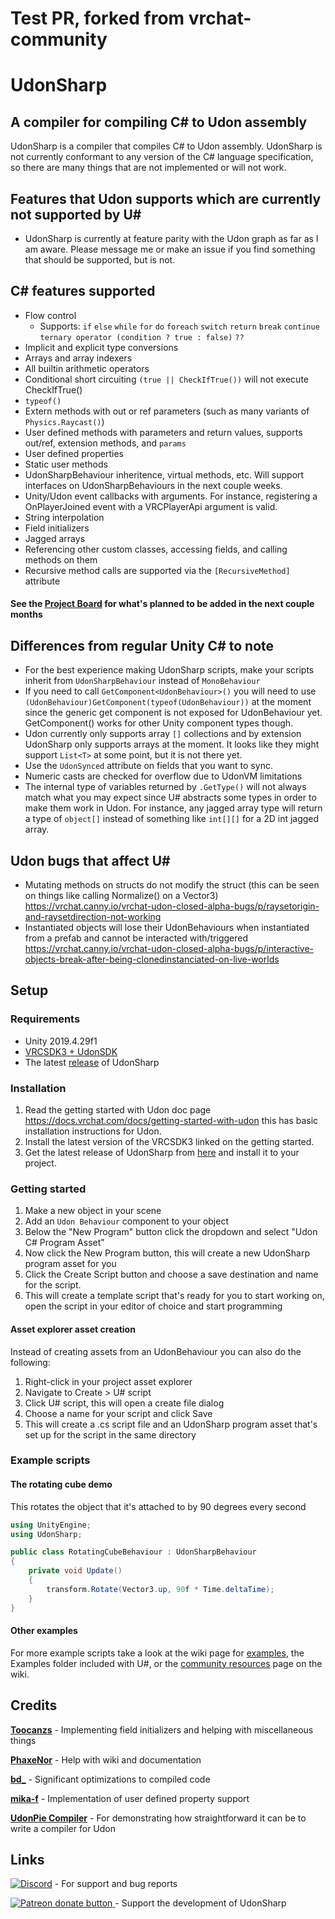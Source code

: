 # Test PR, forked from vrchat-community

# UdonSharp
## A compiler for compiling C# to Udon assembly

UdonSharp is a compiler that compiles C# to Udon assembly. UdonSharp is not currently conformant to any version of the C# language specification, so there are many things that are not implemented or will not work.

## Features that Udon supports which are currently not supported by U#
- UdonSharp is currently at feature parity with the Udon graph as far as I am aware. Please message me or make an issue if you find something that should be supported, but is not.

## C# features supported
- Flow control
  - Supports: `if` `else` `while` `for` `do` `foreach` `switch` `return` `break` `continue` `ternary operator (condition ? true : false)` `??`
- Implicit and explicit type conversions
- Arrays and array indexers
- All builtin arithmetic operators
- Conditional short circuiting `(true || CheckIfTrue())` will not execute CheckIfTrue()
- `typeof()`
- Extern methods with out or ref parameters (such as many variants of `Physics.Raycast()`)
- User defined methods with parameters and return values, supports out/ref, extension methods, and `params`
- User defined properties
- Static user methods
- UdonSharpBehaviour inheritence, virtual methods, etc. Will support interfaces on UdonSharpBehaviours in the next couple weeks.
- Unity/Udon event callbacks with arguments. For instance, registering a OnPlayerJoined event with a VRCPlayerApi argument is valid.
- String interpolation
- Field initializers
- Jagged arrays
- Referencing other custom classes, accessing fields, and calling methods on them
- Recursive method calls are supported via the `[RecursiveMethod]` attribute

#### See the [Project Board](https://github.com/MerlinVR/UdonSharp/projects/1) for what's planned to be added in the next couple months

## Differences from regular Unity C# to note
- For the best experience making UdonSharp scripts, make your scripts inherit from `UdonSharpBehaviour` instead of `MonoBehaviour`
- If you need to call `GetComponent<UdonBehaviour>()` you will need to use `(UdonBehaviour)GetComponent(typeof(UdonBehaviour))` at the moment since the generic get component is not exposed for UdonBehaviour yet. GetComponent<T>() works for other Unity component types though.
- Udon currently only supports array `[]` collections and by extension UdonSharp only supports arrays at the moment. It looks like they might support `List<T>` at some point, but it is not there yet. 
- Use the `UdonSynced` attribute on fields that you want to sync.  
- Numeric casts are checked for overflow due to UdonVM limitations
- The internal type of variables returned by `.GetType()` will not always match what you may expect since U# abstracts some types in order to make them work in Udon. For instance, any jagged array type will return a type of `object[]` instead of something like `int[][]` for a 2D int jagged array.

## Udon bugs that affect U#
- Mutating methods on structs do not modify the struct (this can be seen on things like calling Normalize() on a Vector3) https://vrchat.canny.io/vrchat-udon-closed-alpha-bugs/p/raysetorigin-and-raysetdirection-not-working
- Instantiated objects will lose their UdonBehaviours when instantiated from a prefab and cannot be interacted with/triggered https://vrchat.canny.io/vrchat-udon-closed-alpha-bugs/p/interactive-objects-break-after-being-clonedinstanciated-on-live-worlds

## Setup

### Requirements
- Unity 2019.4.29f1
- [VRCSDK3 + UdonSDK](https://vrchat.com/home/download)
- The latest [release](https://github.com/Merlin-san/UdonSharp/releases/latest) of UdonSharp

### Installation
1. Read the getting started with Udon doc page https://docs.vrchat.com/docs/getting-started-with-udon this has basic installation instructions for Udon.
2. Install the latest version of the VRCSDK3 linked on the getting started.
3. Get the latest release of UdonSharp from [here](https://github.com/Merlin-san/UdonSharp/releases/latest) and install it to your project.

### Getting started
1. Make a new object in your scene
2. Add an `Udon Behaviour` component to your object
3. Below the "New Program" button click the dropdown and select "Udon C# Program Asset"
4. Now click the New Program button, this will create a new UdonSharp program asset for you
5. Click the Create Script button and choose a save destination and name for the script.
6. This will create a template script that's ready for you to start working on, open the script in your editor of choice and start programming

#### Asset explorer asset creation

Instead of creating assets from an UdonBehaviour you can also do the following:
1. Right-click in your project asset explorer
2. Navigate to Create > U# script
3. Click U# script, this will open a create file dialog
4. Choose a name for your script and click Save
5. This will create a .cs script file and an UdonSharp program asset that's set up for the script in the same directory

### Example scripts

#### The rotating cube demo

This rotates the object that it's attached to by 90 degrees every second

```cs
using UnityEngine;
using UdonSharp;

public class RotatingCubeBehaviour : UdonSharpBehaviour
{
    private void Update()
    {
        transform.Rotate(Vector3.up, 90f * Time.deltaTime);
    }
}
```

#### Other examples

For more example scripts take a look at the wiki page for [examples](https://github.com/Merlin-san/UdonSharp/wiki/examples), the Examples folder included with U#, or the [community resources](https://github.com/Merlin-san/UdonSharp/wiki/community-resources) page on the wiki.

## Credits
[**Toocanzs**](https://github.com/Toocanzs) - Implementing field initializers and helping with miscellaneous things

[**PhaxeNor**](https://github.com/PhaxeNor) - Help with wiki and documentation

[**bd_**](https://github.com/bdunderscore) - Significant optimizations to compiled code
  
[**mika-f**](https://github.com/mika-f/) - Implementation of user defined property support

[**UdonPie Compiler**](https://github.com/zz-roba/UdonPieCompiler) - For demonstrating how straightforward it can be to write a compiler for Udon

## Links
 [![Discord](https://img.shields.io/badge/Discord-My%20Discord%20Server-blueviolet?logo=discord)](https://discord.gg/Ub2n8ZA) - For support and bug reports
 
 <a href="https://www.patreon.com/MerlinVR"><img src="https://img.shields.io/endpoint.svg?url=https%3A%2F%2Fmerlin-patreon.herokuapp.com%2FMerlinVR" alt="Patreon donate button" /> </a> -  Support the development of UdonSharp
